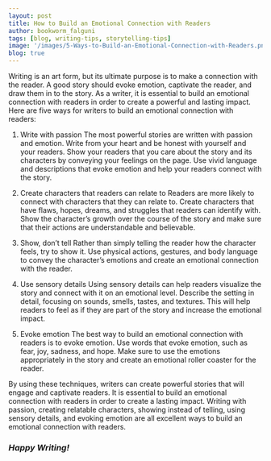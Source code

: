 ```yaml
---
layout: post
title: How to Build an Emotional Connection with Readers
author: bookworm_falguni
tags: [blog, writing-tips, storytelling-tips]
image: '/images/5-Ways-to-Build-an-Emotional-Connection-with-Readers.png'
blog: true
---
```

Writing is an art form, but its ultimate purpose is to make a connection with the reader. A good story should evoke emotion, captivate the reader, and draw them in to the story. As a writer, it is essential to build an emotional connection with readers in order to create a powerful and lasting impact. Here are five ways for writers to build an emotional connection with readers: 

1. Write with passion
The most powerful stories are written with passion and emotion. Write from your heart and be honest with yourself and your readers. Show your readers that you care about the story and its characters by conveying your feelings on the page. Use vivid language and descriptions that evoke emotion and help your readers connect with the story. 

2. Create characters that readers can relate to
Readers are more likely to connect with characters that they can relate to. Create characters that have flaws, hopes, dreams, and struggles that readers can identify with. Show the character’s growth over the course of the story and make sure that their actions are understandable and believable. 

3. Show, don’t tell
Rather than simply telling the reader how the character feels, try to show it. Use physical actions, gestures, and body language to convey the character’s emotions and create an emotional connection with the reader. 

4. Use sensory details
Using sensory details can help readers visualize the story and connect with it on an emotional level. Describe the setting in detail, focusing on sounds, smells, tastes, and textures. This will help readers to feel as if they are part of the story and increase the emotional impact. 

5. Evoke emotion
The best way to build an emotional connection with readers is to evoke emotion. Use words that evoke emotion, such as fear, joy, sadness, and hope. Make sure to use the emotions appropriately in the story and create an emotional roller coaster for the reader. 

By using these techniques, writers can create powerful stories that will engage and captivate readers. It is essential to build an emotional connection with readers in order to create a lasting impact. Writing with passion, creating relatable characters, showing instead of telling, using sensory details, and evoking emotion are all excellent ways to build an emotional connection with readers. 
 
### *Happy Writing!*

